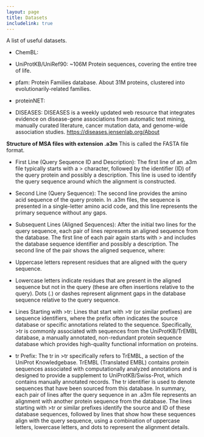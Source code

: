 ```yaml
---
layout: page
title: Datasets
includelink: true
---
```


A list of useful datasets. 

- ChemBL: 

- UniProtKB/UniRef90: ~106M Protein sequences, covering the entire tree of life. 

- pfam: Protein Families database. About 31M proteins, clustered into evolutionarily-related families.

- proteinNET:  

- DISEASES: DISEASES is a weekly updated web resource that integrates evidence on disease-gene associations from automatic text mining, manually curated literature, cancer mutation data, and genome-wide association studies. https://diseases.jensenlab.org/About


**Structure of MSA files with extension .a3m**
This is called the FASTA file format. 

- First Line (Query Sequence ID and Description): The first line of an .a3m file typically starts with a > character, followed by the identifier (ID) of the query protein and possibly a description. This line is used to identify the query sequence around which the alignment is constructed.

- Second Line (Query Sequence): The second line provides the amino acid sequence of the query protein. In .a3m files, the sequence is presented in a single-letter amino acid code, and this line represents the primary sequence without any gaps.

- Subsequent Lines (Aligned Sequences): After the initial two lines for the query sequence, each pair of lines represents an aligned sequence from the database. The first line of each pair again starts with > and includes the database sequence identifier and possibly a description. The second line of the pair shows the aligned sequence, where:

- Uppercase letters represent residues that are aligned with the query sequence.
- Lowercase letters indicate residues that are present in the aligned sequence but not in the query (these are often insertions relative to the query).
Dots (.) or dashes represent alignment gaps in the database sequence relative to the query sequence.

- Lines Starting with >tr: Lines that start with >tr (or similar prefixes) are sequence identifiers, where the prefix often indicates the source database or specific annotations related to the sequence. Specifically, >tr is commonly associated with sequences from the UniProtKB/TrEMBL database, a manually annotated, non-redundant protein sequence database which provides high-quality functional information on proteins.

- tr Prefix: The tr in >tr specifically refers to TrEMBL, a section of the UniProt Knowledgebase. TrEMBL (Translated EMBL) contains protein sequences associated with computationally analyzed annotations and is designed to provide a supplement to UniProtKB/Swiss-Prot, which contains manually annotated records. The tr identifier is used to denote sequences that have been sourced from this database.
In summary, each pair of lines after the query sequence in an .a3m file represents an alignment with another protein sequence from the database. The lines starting with >tr or similar prefixes identify the source and ID of these database sequences, followed by lines that show how these sequences align with the query sequence, using a combination of uppercase letters, lowercase letters, and dots to represent the alignment details.







